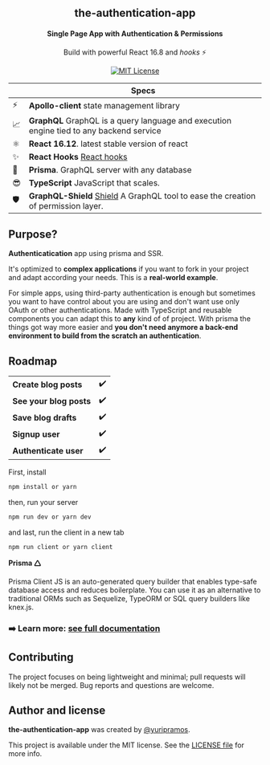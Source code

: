 <h2 align="center">
  the-authentication-app
</h2>

<h4 align="center">
  Single Page App with Authentication & Permissions
</h4>

<p align="center">
  Build with powerful React 16.8 and <em>hooks</em> ⚡️
</p>

<p align="center">
  <a href="https://github.com/Nozbe/WatermelonDB/blob/master/LICENSE">
    <img src="https://img.shields.io/badge/License-MIT-blue.svg" alt="MIT License">
  </a>
</p>

|     | Specs                                                                                                                            |
| --- | -------------------------------------------------------------------------------------------------------------------------------- |
| ⚡️ | **Apollo-client** state management library                                                                                       |
| 📈  | **GraphQL** GraphQL is a query language and execution engine tied to any backend service                                         |
| ⚛️  | **React 16.12**. latest stable version of react                                                                                  |
| ✨  | **React Hooks** [React hooks](https://reactjs.org/docs/hooks-intro.html)                                                         |
| 💎  | **Prisma**. GraphQL server with any database                                                                                     |
| 😎  | **TypeScript** JavaScript that scales.                                                                                          |
| 🛡   | **GraphQL-Shield** [Shield](https://github.com/maticzav/graphql-shield) A GraphQL tool to ease the creation of permission layer. |

## Purpose?

**Authenticatication** app using prisma and SSR.

It's optimized to **complex applications** if you want to fork in your project and adapt according your needs. This is a **real-world example**.

For simple apps, using third-party authentication is enough but sometimes you want to have control about you are using and don't want use only OAuth or other authentications. Made with TypeScript and reusable components you can adapt this to **any** kind of of project. With prisma the things got way more easier and **you don't need anymore a back-end environment to build from the scratch an authentication**.

## Roadmap
|     |                                                                      |
| --- | ---------------------------------------------------------------------|
| **Create blog posts**   |              ✔️                                  |
| **See your blog posts**  |              ✔️                                 |
| **Save blog drafts**    |              ✔️                                  |
| **Signup user**         |              ✔️                                  |
|**Authenticate user**    |              ✔️                                  |


First, install

```js
npm install or yarn

```

then, run your server

```js
npm run dev or yarn dev
```

and last, run the client in a new tab

```js
npm run client or yarn client
```

**Prisma 🛆**

Prisma Client JS is an auto-generated query builder that enables type-safe database access and reduces boilerplate. You can use it as an alternative to traditional ORMs such as Sequelize, TypeORM or SQL query builders like knex.js.

### ➡️ **Learn more:** [see full documentation](https://github.com/prisma/prisma-client-js)

## Contributing

The project focuses on being lightweight and minimal; pull requests will likely not be merged. Bug reports and questions are welcome.

## Author and license

**the-authentication-app** was created by [@yuripramos](https://github.com/yuripramos).

This project is available under the MIT license. See the [LICENSE file](./LICENSE) for more info.
